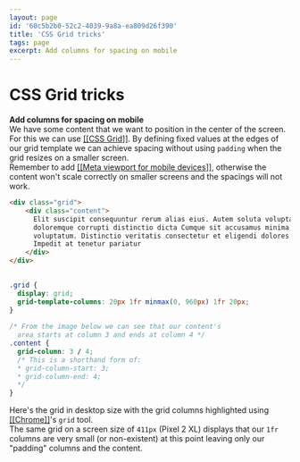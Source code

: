 ```yaml
---
layout: page
id: '60c5b2b0-52c2-4039-9a8a-ea809d26f390'
title: 'CSS Grid tricks'
tags: page
excerpt: Add columns for spacing on mobile
---
```

  
# CSS Grid tricks

<div class="space-y-2">
<div class="element-block ml-0"><div class="flex-1"><strong class="text-rose-400">Add columns for spacing on mobile</strong></div></div>

<div class="element-block ml-4"><div class="flex-1">We have some content that we want to position in the center of the screen. For this we can use <a class="text-teal-400 group" href="/pages/css-grid"><span class="text-gray-500 group-hover:text-yellow-500">[[</span>CSS Grid<span class="text-gray-500 group-hover:text-yellow-500">]]</span></a>. By defining fixed values at the edges of our grid template we can achieve spacing without using <code>padding</code> when the grid resizes on a smaller screen.</div></div>

<div class="element-block ml-4"><div class="flex-1">Remember to add <a class="text-teal-400 group" href="/pages/meta-viewport-for-mobile-devices"><span class="text-gray-500 group-hover:text-yellow-500">[[</span>Meta viewport for mobile devices<span class="text-gray-500 group-hover:text-yellow-500">]]</span></a>, otherwise the content won't scale correctly on smaller screens and the spacings will not work.</div></div>

<div class="element-block ml-4"><div class="flex-1">

```html
<div class="grid">
	<div class="content">
      Elit suscipit consequuntur rerum alias eius. Autem soluta voluptas
      doloremque corrupti distinctio dicta Cumque sit accusamus minima magni
      voluptatum. Distinctio veritatis consectetur et eligendi dolores est
      Impedit at tenetur pariatur
	</div>
</div>
	  
```

</div></div>

<div class="element-block ml-4"><div class="flex-1">

```css
.grid {
  display: grid;
  grid-template-columns: 20px 1fr minmax(0, 960px) 1fr 20px;
}
	  
/* From the image below we can see that our content's
  area starts at column 3 and ends at column 4 */
.content {
  grid-column: 3 / 4;
  /* This is a shorthand form of:
  * grid-column-start: 3;
  * grid-column-end: 4;
  */
}
```

</div></div>

<div class="element-block ml-4"><div class="flex-1">Here's the grid in desktop size with the grid columns highlighted using <a class="text-teal-400 group" href="/pages/chrome"><span class="text-gray-500 group-hover:text-yellow-500">[[</span>Chrome<span class="text-gray-500 group-hover:text-yellow-500">]]</span></a>'s <code>grid</code> tool.</div></div>

<div class="element-block ml-4"><div class="flex-1"><img alt="" src="/assets/Skärmavbild_2021-06-10_kl._08.05.50_1623305228889_0.png" /></div></div>

<div class="element-block ml-4"><div class="flex-1">The same grid on a screen size of <code>411px</code> (Pixel 2 XL) displays that our <code>1fr</code> columns are very small (or non-existent) at this point leaving only our "padding" columns and the content.</div></div>

<div class="element-block ml-4"><div class="flex-1"><img alt="" src="/assets/Skärmavbild_2021-06-10_kl._08.06.19_1623305249365_0.png" /></div></div>


</div>
